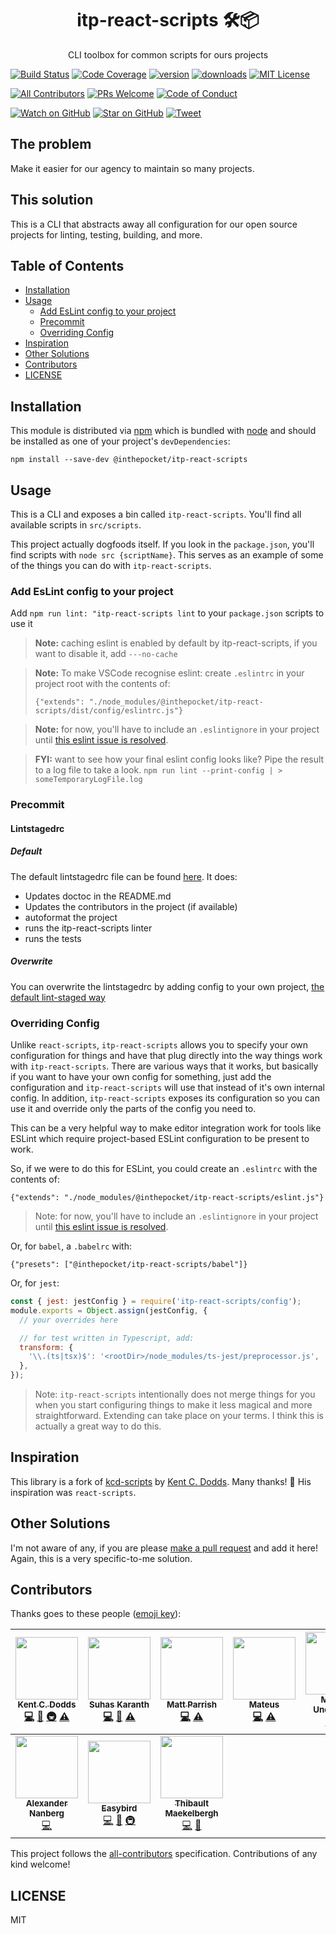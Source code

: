 <div align="center">
<h1>itp-react-scripts 🛠📦</h1>

<p>CLI toolbox for common scripts for ours projects</p>
</div>

[![Build Status][build-badge]][build]
[![Code Coverage][coverage-badge]][coverage]
[![version][version-badge]][package]
[![downloads][downloads-badge]][npmcharts]
[![MIT License][license-badge]][license]

[![All Contributors](https://img.shields.io/badge/all_contributors-10-orange.svg?style=flat-square)](#contributors)
[![PRs Welcome][prs-badge]][prs]
[![Code of Conduct][coc-badge]][coc]

[![Watch on GitHub][github-watch-badge]][github-watch]
[![Star on GitHub][github-star-badge]][github-star]
[![Tweet][twitter-badge]][twitter]

## The problem

Make it easier for our agency to maintain so many
projects.

## This solution

This is a CLI that abstracts away all configuration for our open source projects
for linting, testing, building, and more.

## Table of Contents

<!-- START doctoc generated TOC please keep comment here to allow auto update -->
<!-- DON'T EDIT THIS SECTION, INSTEAD RE-RUN doctoc TO UPDATE -->

- [Installation](#installation)
- [Usage](#usage)
  - [Add EsLint config to your project](#add-eslint-config-to-your-project)
  - [Precommit](#precommit)
  - [Overriding Config](#overriding-config)
- [Inspiration](#inspiration)
- [Other Solutions](#other-solutions)
- [Contributors](#contributors)
- [LICENSE](#license)

<!-- END doctoc generated TOC please keep comment here to allow auto update -->

## Installation

This module is distributed via [npm][npm] which is bundled with [node][node] and
should be installed as one of your project's `devDependencies`:

```
npm install --save-dev @inthepocket/itp-react-scripts
```

## Usage

This is a CLI and exposes a bin called `itp-react-scripts`.
You'll find all available scripts in `src/scripts`.

This project actually dogfoods itself. If you look in the `package.json`, you'll
find scripts with `node src {scriptName}`. This serves as an example of some
of the things you can do with `itp-react-scripts`.

### Add EsLint config to your project

Add `npm run lint: "itp-react-scripts lint` to your `package.json` scripts to use it

> **Note:** caching eslint is enabled by default by itp-react-scripts, if you want to disable it, add `---no-cache`

> **Note:** To make VSCode recognise eslint: create `.eslintrc` in your project root with the contents of:
>
> `{"extends": "./node_modules/@inthepocket/itp-react-scripts/dist/config/eslintrc.js"}`

> **Note:** for now, you'll have to include an `.eslintignore` in your project until
> [this eslint issue is resolved](https://github.com/eslint/eslint/issues/9227).

> **FYI:** want to see how your final eslint config looks like?
> Pipe the result to a log file to take a look.
> `npm run lint --print-config | > someTemporaryLogFile.log`

### Precommit

#### Lintstagedrc

##### Default

The default lintstagedrc file can be found [here](/src/config/lintstagedrc.js). It does:

- Updates doctoc in the README.md
- Updates the contributors in the project (if available)
- autoformat the project
- runs the itp-react-scripts linter
- runs the tests

##### Overwrite

You can overwrite the lintstagedrc by adding config to your own project, [the default lint-staged way](https://github.com/okonet/lint-staged#configuration)

### Overriding Config

Unlike `react-scripts`, `itp-react-scripts` allows you to specify your own
configuration for things and have that plug directly into the way things work
with `itp-react-scripts`. There are various ways that it works, but basically if you
want to have your own config for something, just add the configuration and
`itp-react-scripts` will use that instead of it's own internal config. In addition,
`itp-react-scripts` exposes its configuration so you can use it and override only
the parts of the config you need to.

This can be a very helpful way to make editor integration work for tools like
ESLint which require project-based ESLint configuration to be present to work.

So, if we were to do this for ESLint, you could create an `.eslintrc` with the
contents of:

```
{"extends": "./node_modules/@inthepocket/itp-react-scripts/eslint.js"}
```

> Note: for now, you'll have to include an `.eslintignore` in your project until
> [this eslint issue is resolved](https://github.com/eslint/eslint/issues/9227).

Or, for `babel`, a `.babelrc` with:

```
{"presets": ["@inthepocket/itp-react-scripts/babel"]}
```

Or, for `jest`:

```javascript
const { jest: jestConfig } = require('itp-react-scripts/config');
module.exports = Object.assign(jestConfig, {
  // your overrides here

  // for test written in Typescript, add:
  transform: {
    '\\.(ts|tsx)$': '<rootDir>/node_modules/ts-jest/preprocessor.js',
  },
});
```

> Note: `itp-react-scripts` intentionally does not merge things for you when you start
> configuring things to make it less magical and more straightforward. Extending
> can take place on your terms. I think this is actually a great way to do this.

## Inspiration

This library is a fork of [kcd-scripts](https://github.com/kentcdodds/kcd-scripts) by [Kent C. Dodds](https://kentcdodds.com/). Many thanks! 🙏
His inspiration was `react-scripts`.

## Other Solutions

I'm not aware of any, if you are please [make a pull request][prs] and add it
here! Again, this is a very specific-to-me solution.

## Contributors

Thanks goes to these people ([emoji key][emojis]):

<!-- ALL-CONTRIBUTORS-LIST:START - Do not remove or modify this section -->
<!-- prettier-ignore -->
| [<img src="https://avatars.githubusercontent.com/u/1500684?v=3" width="100px;"/><br /><sub><b>Kent C. Dodds</b></sub>](https://kentcdodds.com)<br />[💻](https://github.com/kentcdodds/@inthepocket/itp-react-scripts/commits?author=kentcdodds "Code") [📖](https://github.com/kentcdodds/@inthepocket/itp-react-scripts/commits?author=kentcdodds "Documentation") [🚇](#infra-kentcdodds "Infrastructure (Hosting, Build-Tools, etc)") [⚠️](https://github.com/kentcdodds/@inthepocket/itp-react-scripts/commits?author=kentcdodds "Tests") | [<img src="https://avatars2.githubusercontent.com/u/22251956?v=4" width="100px;"/><br /><sub><b>Suhas Karanth</b></sub>](https://github.com/sudo-suhas)<br />[💻](https://github.com/kentcdodds/@inthepocket/itp-react-scripts/commits?author=sudo-suhas "Code") [🐛](https://github.com/kentcdodds/@inthepocket/itp-react-scripts/issues?q=author%3Asudo-suhas "Bug reports") [⚠️](https://github.com/kentcdodds/@inthepocket/itp-react-scripts/commits?author=sudo-suhas "Tests") | [<img src="https://avatars0.githubusercontent.com/u/1402095?v=4" width="100px;"/><br /><sub><b>Matt Parrish</b></sub>](https://github.com/pbomb)<br />[💻](https://github.com/kentcdodds/@inthepocket/itp-react-scripts/commits?author=pbomb "Code") [⚠️](https://github.com/kentcdodds/@inthepocket/itp-react-scripts/commits?author=pbomb "Tests") | [<img src="https://avatars3.githubusercontent.com/u/1319157?v=4" width="100px;"/><br /><sub><b>Mateus</b></sub>](https://github.com/mateuscb)<br />[💻](https://github.com/kentcdodds/@inthepocket/itp-react-scripts/commits?author=mateuscb "Code") [⚠️](https://github.com/kentcdodds/@inthepocket/itp-react-scripts/commits?author=mateuscb "Tests") | [<img src="https://avatars1.githubusercontent.com/u/2344137?v=4" width="100px;"/><br /><sub><b>Macklin Underdown</b></sub>](http://macklin.underdown.me)<br />[💻](https://github.com/kentcdodds/@inthepocket/itp-react-scripts/commits?author=macklinu "Code") [⚠️](https://github.com/kentcdodds/@inthepocket/itp-react-scripts/commits?author=macklinu "Tests") | [<img src="https://avatars2.githubusercontent.com/u/179534?v=4" width="100px;"/><br /><sub><b>stereobooster</b></sub>](https://github.com/stereobooster)<br />[💻](https://github.com/kentcdodds/@inthepocket/itp-react-scripts/commits?author=stereobooster "Code") [⚠️](https://github.com/kentcdodds/@inthepocket/itp-react-scripts/commits?author=stereobooster "Tests") | [<img src="https://avatars0.githubusercontent.com/u/410792?v=4" width="100px;"/><br /><sub><b>Dony Sukardi</b></sub>](http://dsds.io)<br />[🐛](https://github.com/kentcdodds/@inthepocket/itp-react-scripts/issues?q=author%3Adonysukardi "Bug reports") [💻](https://github.com/kentcdodds/@inthepocket/itp-react-scripts/commits?author=donysukardi "Code") |
| :---: | :---: | :---: | :---: | :---: | :---: | :---: |
| [<img src="https://avatars3.githubusercontent.com/u/8997319?v=4" width="100px;"/><br /><sub><b>Alexander Nanberg</b></sub>](https://alexandernanberg.com)<br />[💻](https://github.com/kentcdodds/@inthepocket/itp-react-scripts/commits?author=alexandernanberg "Code") | [<img src="https://avatars0.githubusercontent.com/u/8142934?v=4" width="100px;"/><br /><sub><b>Easybird</b></sub>](http://easybird.be)<br />[💻](https://github.com/kentcdodds/@inthepocket/itp-react-scripts/commits?author=easybird "Code") [📖](https://github.com/kentcdodds/@inthepocket/itp-react-scripts/commits?author=easybird "Documentation") [🚇](#infra-easybird "Infrastructure (Hosting, Build-Tools, etc)") | [<img src="https://avatars3.githubusercontent.com/u/6213695?v=4" width="100px;"/><br /><sub><b>Thibault Maekelbergh</b></sub>](http://thibmaek.com)<br />[💻](https://github.com/kentcdodds/@inthepocket/itp-react-scripts/commits?author=thibmaek "Code") [📖](https://github.com/kentcdodds/@inthepocket/itp-react-scripts/commits?author=thibmaek "Documentation") |

<!-- ALL-CONTRIBUTORS-LIST:END -->

This project follows the [all-contributors][all-contributors] specification.
Contributions of any kind welcome!

## LICENSE

MIT

[npm]: https://www.npmjs.com/
[node]: https://nodejs.org
[build-badge]: https://img.shields.io/travis/inthepocket/itp-react-scripts.svg?style=flat-square
[build]: https://travis-ci.org/inthepocket/itp-react-scripts
[coverage-badge]: https://img.shields.io/codecov/c/github/inthepocket/itp-react-scripts.svg?style=flat-square
[coverage]: https://codecov.io/github/inthepocket/itp-react-scripts
[version-badge]: https://img.shields.io/npm/v/@inthepocket/itp-react-scripts.svg?style=flat-square
[package]: https://www.npmjs.com/package/@inthepocket/itp-react-scripts
[downloads-badge]: https://img.shields.io/npm/dm/@inthepocket/itp-react-scripts.svg?style=flat-square
[npmcharts]: http://npmcharts.com/compare/@inthepocket/itp-react-scripts
[license-badge]: https://img.shields.io/npm/l/@inthepocket/itp-react-scripts.svg?style=flat-square
[license]: https://github.com/inthepocket/itp-react-scripts/blob/master/LICENSE
[prs-badge]: https://img.shields.io/badge/PRs-welcome-brightgreen.svg?style=flat-square
[prs]: http://makeapullrequest.com
[donate-badge]: https://img.shields.io/badge/$-support-green.svg?style=flat-square
[coc-badge]: https://img.shields.io/badge/code%20of-conduct-ff69b4.svg?style=flat-square
[coc]: https://github.com/inthepocket/itp-react-scripts/blob/master/other/CODE_OF_CONDUCT.md
[github-watch-badge]: https://img.shields.io/github/watchers/inthepocket/itp-react-scripts.svg?style=social
[github-watch]: https://github.com/inthepocket/itp-react-scripts/watchers
[github-star-badge]: https://img.shields.io/github/stars/inthepocket/itp-react-scripts.svg?style=social
[github-star]: https://github.com/inthepocket/itp-react-scripts/stargazers
[twitter]: https://twitter.com/intent/tweet?text=Check%20out%20itp-react-scripts!%20https://github.com/inthepocket/itp-react-scripts%20%F0%9F%91%8D
[twitter-badge]: https://img.shields.io/twitter/url/https/github.com/inthepocket/itp-react-scripts.svg?style=social
[emojis]: https://github.com/kentcdodds/all-contributors#emoji-key
[all-contributors]: https://github.com/kentcdodds/all-contributors
